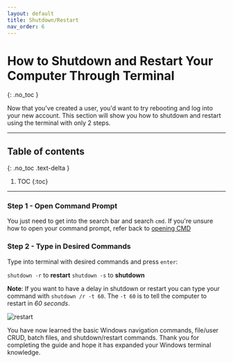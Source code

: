 ```yaml
---
layout: default
title: Shutdown/Restart
nav_order: 6
---
```


# **How to Shutdown and Restart Your Computer Through Terminal**
{: .no_toc }

Now that you've created a user, you'd want to try rebooting and log into your new account.
This section will show you how to shutdown and restart using the terminal with only 2 steps. 

---
## Table of contents
{: .no_toc .text-delta }

1. TOC
{:toc}

---

### Step 1 - Open Command Prompt

You just need to get into the search bar and search `cmd`. If you're unsure how to open your command prompt, refer back to [opening CMD](https://iliaamiri.github.io/elisa-ilia/docs/navigateThroughFilesystem/#searching-and-opening-cmd-using-windows-search)

### Step 2 - Type in Desired Commands

Type into terminal with desired commands and press `enter`: 

`shutdown -r` to **restart**
`shutdown -s` to **shutdown**


**Note**: If you want to have a delay in shutdown or restart you can type your command with `shutdown /r -t 60`. The `-t 60` is to tell the computer to restart in *60 seconds*. 

![restart](https://i.imgur.com/EFtIJE4.jpg)

You have now learned the basic Windows navigation commands, file/user CRUD, batch files, and shutdown/restart commands.  Thank you for completing the guide and hope it has expanded your Windows terminal knowledge. 
